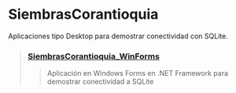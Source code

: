 # SiembrasCorantioquia
Aplicaciones tipo Desktop para demostrar conectividad con SQLite.


>### [SiembrasCorantioquia_WinForms](https://github.com/jdrodas/SiembrasCorantioquia/tree/main/SiembrasCorantioquia_WinForms)
>>Aplicación en Windows Forms en .NET Framework para demostrar conectividad a SQLite

